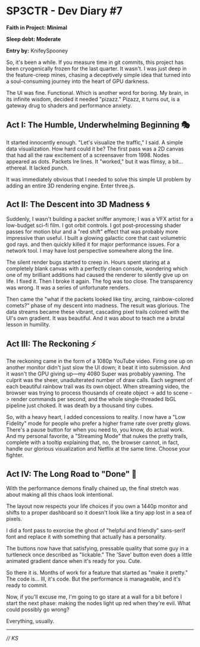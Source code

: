 # SP3CTR - Dev Diary #7

**Faith in Project: Minimal**

**Sleep debt: Moderate**

**Entry by:** KnifeySpooney

So, it's been a while. If you measure time in git commits, this project has been cryogenically frozen for the last quarter. It wasn't. I was just deep in the feature-creep mines, chasing a deceptively simple idea that turned into a soul-consuming journey into the heart of GPU darkness.

The UI was fine. Functional. Which is another word for boring. My brain, in its infinite wisdom, decided it needed "pizazz." Pizazz, it turns out, is a gateway drug to shaders and performance anxiety.

## Act I: The Humble, Underwhelming Beginning 🎭

It started innocently enough. "Let's visualize the traffic," I said. A simple data visualization. How hard could it be? The first pass was a 2D canvas that had all the raw excitement of a screensaver from 1998. Nodes appeared as dots. Packets Ire lines. It "worked," but it was flimsy, a bit... ethereal. It lacked punch. 

It was immediately obvious that I needed to solve this simple UI problem by adding an entire 3D rendering engine. Enter three.js. 

## Act II: The Descent into 3D Madness 🌀

Suddenly, I wasn't building a packet sniffer anymore; I was a VFX artist for a low-budget sci-fi film. I got orbit controls. I got post-processing shader passes for motion blur and a "red shift" effect that was probably more impressive than useful. I built a glowing galactic core that cast volumetric god rays. and then quickly killed it for major performance issues. For a network tool. I may have lost perspective somewhere along the line. 

The silent render bugs started to creep in. Hours spent staring at a completely blank canvas with a perfectly clean console, wondering which one of my brilliant additions had caused the renderer to silently give up on life. I fixed it. Then I broke it again. The fog was too close. The transparency was wrong. It was a series of unfortunate renders. 

Then came the "what if the packets looked like tiny, arcing, rainbow-colored comets?" phase of my descent into madness. The result was glorious. The data streams became these vibrant, cascading pixel trails colored with the UI's own gradient. It was beautiful. And it was about to teach me a brutal lesson in humility. 

## Act III: The Reckoning ⚡

The reckoning came in the form of a 1080p YouTube video. Firing one up on another monitor didn't just slow the UI down; it beat it into submission. And it wasn't the GPU giving up—my 4080 Super was probably yawning. The culprit was the sheer, unadulterated number of draw calls. Each segment of each beautiful rainbow trail was its own object. When streaming video, the browser was trying to process thousands of create object -> add to scene -> render commands per second, and the whole single-threaded IbGL pipeline just choked. It was death by a thousand tiny cubes. 

So, with a heavy heart, I added concessions to reality. I now have a "Low Fidelity" mode for people who prefer a higher frame rate over pretty glows. There's a pause button for when you need to, you know, do actual work. And my personal favorite, a "Streaming Mode" that nukes the pretty trails, complete with a tooltip explaining that, no, the browser cannot, in fact, handle our glorious visualization and Netflix at the same time. Choose your fighter. 

## Act IV: The Long Road to "Done" 🏁

With the performance demons finally chained up, the final stretch was about making all this chaos look intentional.

The layout now respects your life choices if you own a 1440p monitor and shifts to a proper dashboard so it doesn't look like a tiny app lost in a sea of pixels. 

I did a font pass to exorcise the ghost of "helpful and friendly" sans-serif font and replace it with something that actually has a personality. 

The buttons now have that satisfying, pressable quality that some guy in a turtleneck once described as "lickable." The 'Save' button even does a little animated gradient dance when it's ready for you. Cute. 

So there it is. Months of work for a feature that started as "make it pretty." The code is... Ill, it's code. But the performance is manageable, and it's ready to commit. 

Now, if you'll excuse me, I'm going to go stare at a wall for a bit before I start the next phase: making the nodes light up red when they're evil. What could possibly go wrong? 

Everything, usually. 


---

*// KS* 
